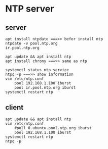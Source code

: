 # NTP server

## server
    apt install ntpdate ===>> befor install ntp
    ntpdate -v pool.ntp.org
    ir.pool.ntp.org

    apt update && apt install ntp
    apt install chrony ===>> same as ntp

    systemctl status ntp.service
    ntpq -p ===>> show information
    vim /etc/ntp.conf
        pool 192.168.1.100 iburst
        pool ir.pool.ntp.org iburst
    systemctl restart ntp

## client
    apt update && apt install ntp
    vim /etc/ntp.conf
        #poll 0.ubuntu.pool.ntp.org iburst
        pool 192.168.1.100 iburst
    systemctl restart ntp
    ntpq -p
